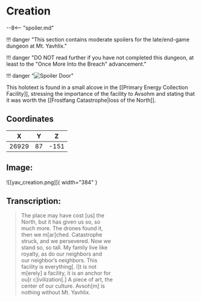 # Creation

--8<-- "spoiler.md"

!!! danger "This section contains moderate spoilers for the late/end-game dungeon at Mt. Yavhlix."

!!! danger "DO NOT read further if you have not completed this dungeon, at least to the "Once More Into the Breach" advancement."

!!! danger "![Spoiler Door](/assets/img/spoiler_door.png)"

This holotext is found in a small alcove in the [[Primary Energy Collection Facility]], stressing the importance of the facility to Avsohm and stating that it was worth the [[Frostfang Catastrophe|loss of the North]].

## Coordinates
| **X** | **Y** | **Z** |
| :---: | :---: | :---: |
| 26929 |  87  | -151 |

## Image:

![[yav_creation.png]]{ width="384" }

## Transcription:
> The place may have cost [us] the <br>
North, but it has given us so, so <br>
much more. The drones found it, <br>
then we m[ar]ched. Catastrophe <br>
struck, and we persevered. Now we <br>
stand so, so tall. My family live like <br>
royalty, as do our neighbors and <br>
our neighbor’s neighbors. This <br>
facility is everything[. I]t is not <br>
m[erely] a facility, it is an anchor for <br>
ou[r c]ivilization[.] A piece of art, the <br>
center of our culture. Avsoh[m] is <br>
nothing without Mt. Yavhlix.
